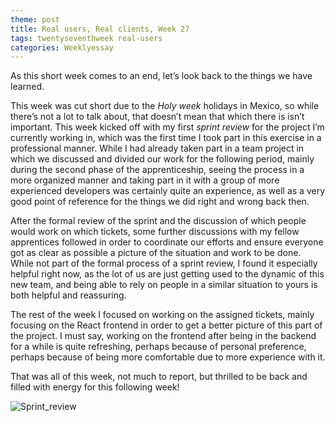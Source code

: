 ```yaml
---
theme: post
title: Real users, Real clients, Week 27
tags: twentyseventhweek real-users
categories: Weeklyessay
---
```


As this short week comes to an end, let’s look back to the things we have learned. 


This week was cut short due to the *Holy week* holidays in Mexico, so while there’s not a lot to talk about, that doesn’t mean that which there is isn’t important. This week kicked off with my first *sprint review* for the project I’m currently working in, which was the first time I took part in this exercise in a professional manner. While I had already taken part in a team project in which we discussed and divided our work for the following period, mainly during the second phase of the apprenticeship, seeing the process in a more organized manner and taking part in it with a group of more experienced developers was certainly quite an experience, as well as a very good point of reference for the things we did right and wrong back then. 


After the formal review of the sprint and the discussion of which people would work on which tickets, some further discussions with my fellow apprentices followed in order to coordinate our efforts and ensure everyone got as clear as possible a picture of the situation and work to be done. While not part of the formal process of a sprint review, I found it especially helpful right now, as the lot of us are just getting used to the dynamic of this new team, and being able to rely on people in a similar situation to yours is both helpful and reassuring. 


The rest of the week I focused on working on the assigned tickets, mainly focusing on the React frontend in order to get a better picture of this part of the project. I must say, working on the frontend after being in the backend for a while is quite refreshing, perhaps because of personal preference, perhaps because of being more comfortable due to more experience with it. 


That was all of this week, not much to report, but thrilled to be back and filled with energy for this following week! 


![Sprint_review](https://scrumenespanol.files.wordpress.com/2018/10/sprintreviewmeeting.png) 
